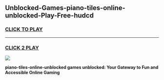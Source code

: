 
## Unblocked-Games-piano-tiles-online-unblocked-Play-Free-hudcd
<h3>
<a href="https://premium76.site?title=piano-tiles-online-unblocked&ref=21A">CLICK TO PLAY</a></h3>
<hr>

<h3>
<a href="https://premium76.site?title=piano-tiles-online-unblocked&ref=21A">CLICK 2 PLAY</a>
  
</h3>

<a href="https://premium76.site?title=piano-tiles-online-unblocked&ref=21A"><img src="https://clearcache.store/games.png"></a>


**piano-tiles-online-unblocked games unblocked: Your Gateway to Fun and Accessible Online Gaming**
